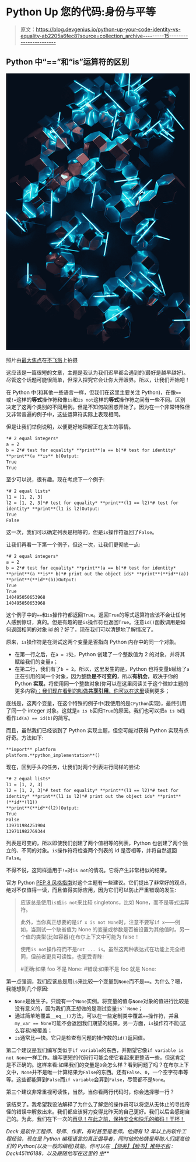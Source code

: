 # Python Up 您的代码:身份与平等

> 原文：<https://blog.devgenius.io/python-up-your-code-identity-vs-equality-ab2205a6fec8?source=collection_archive---------15----------------------->

## Python 中“==”和“is”运算符的区别

![](img/569e9fd8b44013a7098d9bec2027b602.png)

照片由[最大焦点](https://unsplash.com/@maximalfocus?utm_source=unsplash&utm_medium=referral&utm_content=creditCopyText)在[不飞溅](https://unsplash.com/s/photos/digital-abstract?utm_source=unsplash&utm_medium=referral&utm_content=creditCopyText)上拍摄

这应该是一篇很短的文章，主题是我认为我们迟早都会遇到的(最好是越早越好)。尽管这个话题可能很简单，但深入探究它会让你大开眼界。所以，让我们开始吧！

在 Python 中(和其他一些语言一样，但我们在这里主要关注 Python)，在像`==`或`!=`这样的**等式**操作符和像`is`和`is not`这样的**等式**操作符之间有一些不同。区别决定了这两个类别的不同用例。但是不知何故困惑开始了。因为在一个非常特殊但又非常普遍的例子中，这些运算符实际上表现相同。

但是让我们举例说明，以便更好地理解正在发生的事情。

```
*# 2 equal integers*
a = 2
b = 2*# test for equality* **print**(a == b)*# test for identity* **print**(a **is** b)Output:
True
True
```

至少可以说，很有趣。现在考虑下一个例子:

```
*# 2 equal lists*
l1 = [1, 2, 3]
l2 = [1, 2, 3]*# test for equality* **print**(l1 == l2)*# test for identity* **print**(l1 is l2)Output:
True
False
```

这一次，我们可以确定列表是相等的，但是`is`操作符返回了`False`。

让我们再看一下第一个例子，但这一次，让我们更彻底一点:

```
*# 2 equal integers*
a = 2
b = 2*# test for equality* **print**(a == b)*# test for identity* **print**(a **is** b)*# print out the object ids* **print**(**id**(a))
**print**(**id**(b))Output:
True
True
140495050653968
140495050653968
```

这个例子中的`==`和`is`操作符都返回`True`。返回`True`的等式运算符应该不会让任何人感到惊讶，真的。但是有趣的是`is`操作符也返回`True`。注意`id()`函数调用是如何返回相同的对象 id 的？好了，现在我们可以清楚地了解情况了。

原来，`is`操作符是在测试这两个变量是否指向 Python 内存中的同一个对象。

*   在第一行之后，在`a = 2`处，Python 创建了一个整数值为 2 的对象，并将其赋给我们的变量`a`；
*   在第二行，我们有了`b = 2`。所以，这里发生的是，Python 也将变量`b`赋给了`a`正在引用的同一个对象，因为整数**是不可变的**，所以**有机会**，取决于你的 Python **实现**，将使用同一个整数对象(你可以在这里阅读关于这个微妙主题的更多内容[)；我们现在看到的叫做**共享引用**，你可以在](https://docs.python.org/3/reference/datamodel.html#objects-values-and-types)[这里](https://www.geeksforgeeks.org/shared-reference-in-python/)读到更多；

底线是，这两个变量，在这个特殊的例子中(我使用的是`CPython`实现)，最终引用了同一个 integer 对象。这就是`a is b`回归`True`的原因。我们也可以把`a is b`线看作`id(a) == id(b)`的简写。

而且，虽然我们已经谈到了 Python 实现主题，但您可能对获得 Python 实现有点好奇。方法如下:

```
**import** platform
platform.**python_implementation**()
```

现在，回到手头的任务，让我们对两个列表进行同样的尝试:

```
*# 2 equal lists*
l1 = [1, 2, 3]
l2 = [1, 2, 3]*# test for equality* **print**(l1 == l2)*# test for identity* **print**(l1 is l2)*# print out the object ids* **print**(**id**(l1))
**print**(**id**(l2))Output:
True
False
139711984251904
139711982769344
```

列表是可变的，所以即使我们创建了两个值相等的列表，Python 也创建了两个独立的、不同的对象。`is`操作符将检查两个列表的 id 是否相等，并将自然返回`False`。

不得不说，这同样适用于`!=`对`is not`的情况。它将产生非常相似的结果。

官方 Python [PEP 8 风格指南](https://peps.python.org/pep-0008/#programming-recommendations)对这个主题有一些建议。它们提出了非常好的观点，绝对不仅值得一读，而且值得实际应用，因为它们可以防止严重错误的发生:

> 应该总是使用`is`或`is not`来比较 singletons，比如 None，而不是等式运算符。
> 
> 此外，当你真正想要的是`if x is not None`时，注意不要写`if x`——例如，当测试一个缺省值为 None 的变量或参数是否被设置为其他值时。另一个值的类型(比如容器)在布尔上下文中可能为 false！
> 
> 使用`is not`操作符而不是`not ... is`。虽然这两种表达式在功能上完全相同，但前者更具可读性，也更受青睐:
> 
> #正确:如果 foo 不是 None:
> #错误:如果不是 foo 就是 None:

第一点强调，我们应该总是用`is`来比较一个变量到`None`而不是`==`。为什么？嗯，我能想到几个原因:

*   `None`是独生子。只能有一个`None`实例。将变量的值与`None`对象的值进行比较是没有意义的，因为我们真正想做的是测试变量`is``None`；
*   通过简单地覆盖`__eq__()`方法，可以在一些定制类中覆盖`==`操作符，并且`my_var == None`可能不会返回我们期望的结果。另一方面，`is`操作符不能(这么容易)被覆盖；
*   `is`通常比`==`快。它只是检查有问题的操作数的`id()`返回值。

第二个建议是我们编写类似于`if variable`的东西，并期望它像`if variable is not None`一样工作。编写更短的代码行可能会使它看起来更整洁一些，但这肯定是不正确的。这样来看:如果我们的变量是`0`会怎么样？看到问题了吗？在布尔上下文中，`None`并不是唯一计算结果为`False`的东西。还有`False`、`0`，一个空字符串等等。这些都能算到`False`而`if variable`会算到`False`，尽管都不是`None`。

第三个建议非常重视可读性，当然，当你看两行代码时，你会选择哪一行？

该结束了。我希望我设法解释了为什么了解您的操作员可以将您从无休止的寻找奇怪的错误中解救出来。我们都应该努力变得比昨天的自己更好。我们以后会感谢自己的。为此，我们在下一次的[再见！在此之前，保持安全和快乐的编码！干杯！](https://medium.com/@deck451/python-up-your-code-files-fac7e07cd34f)

*Deck 是软件工程师、导师、作家，有时甚至是老师。他拥有 12 年以上的软件工程经验，现在是 Python 编程语言的真正倡导者，同时他的热情是帮助人们提高他们的 Python(以及一般的编程)技能。你可以在* [*【领英】*](https://www.linkedin.com/in/deck451/)*[*【脸书】*](https://www.facebook.com/deck451/)*[*推特*](https://twitter.com/Deck45100)*[*不和*](https://discord.com) *: Deck451#6188，以及跟随他写在这里的* [*中*](https://medium.com/@deck451)***